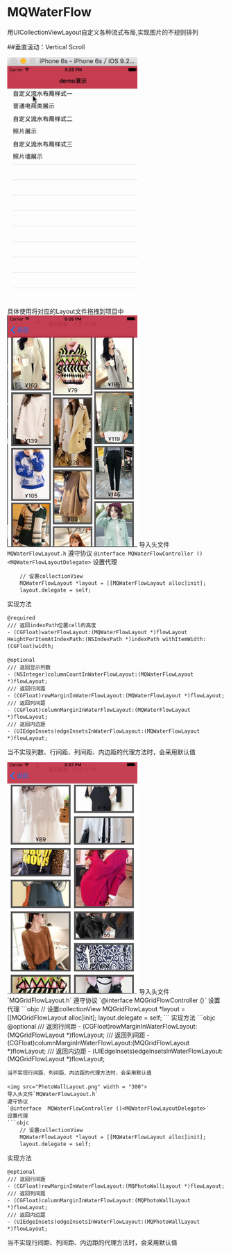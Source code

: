 # MQWaterFlow


用UICollectionViewLayout自定义各种流式布局,实现图片的不规则排列

##垂直滚动：Vertical Scroll

<img src="WaterFlow.gif" width = "300">

具体使用将对应的Layout文件拖拽到项目中
<img src="WaterFlowLayout.png" width = "300">
导入头文件`MQWaterFlowLayout.h` 
遵守协议
`@interface MQWaterFlowController ()<MQWaterFlowLayoutDelegate>`
设置代理
```objc
    // 设置collectionView
    MQWaterFlowLayout *layout = [[MQWaterFlowLayout alloc]init];
    layout.delegate = self;
```
实现方法
```objc
@required
/// 返回indexPath位置cell的高度
- (CGFloat)waterFlowLayout:(MQWaterFlowLayout *)flowLayout HeightForItemAtIndexPath:(NSIndexPath *)indexPath withItemWidth:(CGFloat)width;

@optional
/// 返回显示列数
- (NSInteger)columnCountInWaterFlowLayout:(MQWaterFlowLayout *)flowLayout;
/// 返回行间距
- (CGFloat)rowMarginInWaterFlowLayout:(MQWaterFlowLayout *)flowLayout;
/// 返回列间距
- (CGFloat)columnMarginInWaterFlowLayout:(MQWaterFlowLayout *)flowLayout;
/// 返回内边距
- (UIEdgeInsets)edgeInsetsInWaterFlowLayout:(MQWaterFlowLayout *)flowLayout;

```
当不实现列数、行间距、列间距、内边距的代理方法时，会采用默认值

<img src="GridFlowLayout.png" width = "300">
导入头文件`MQGridFlowLayout.h` 
遵守协议
`@interface MQGridFlowController ()<MQGridFlowLayoutDelegate>`
设置代理
```objc
// 设置collectionView
    MQGridFlowLayout *layout = [[MQGridFlowLayout alloc]init];
    layout.delegate = self;
```
实现方法
```objc
@optional
/// 返回行间距
- (CGFloat)rowMarginInWaterFlowLayout:(MQGridFlowLayout *)flowLayout;
/// 返回列间距
- (CGFloat)columnMarginInWaterFlowLayout:(MQGridFlowLayout *)flowLayout;
/// 返回内边距
- (UIEdgeInsets)edgeInsetsInWaterFlowLayout:(MQGridFlowLayout *)flowLayout;

```
当不实现行间距、列间距、内边距的代理方法时，会采用默认值

<img src="PhotoWallLayout.png" width = "300">
导入头文件`MQWaterFlowLayout.h` 
遵守协议
`@interface  MQWaterFlowController ()<MQWaterFlowLayoutDelegate>`
设置代理
```objc
    // 设置collectionView
    MQWaterFlowLayout *layout = [[MQWaterFlowLayout alloc]init];
    layout.delegate = self;

```
实现方法
```objc
@optional
/// 返回行间距
- (CGFloat)rowMarginInWaterFlowLayout:(MQPhotoWallLayout *)flowLayout;
/// 返回列间距
- (CGFloat)columnMarginInWaterFlowLayout:(MQPhotoWallLayout *)flowLayout;
/// 返回内边距
- (UIEdgeInsets)edgeInsetsInWaterFlowLayout:(MQPhotoWallLayout *)flowLayout;

```
当不实现行间距、列间距、内边距的代理方法时，会采用默认值
